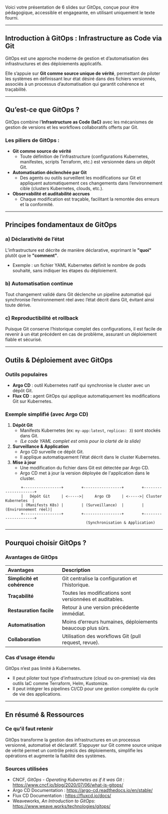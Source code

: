 Voici votre présentation de 6 slides sur GitOps, conçue pour être pédagogique, accessible et engageante, en utilisant uniquement le texte fourni.

---

## Introduction à GitOps : Infrastructure as Code via Git

GitOps est une approche moderne de gestion et d’automatisation des infrastructures et des déploiements applicatifs.

Elle s’appuie sur **Git comme source unique de vérité**, permettant de piloter les systèmes en définissant leur état désiré dans des fichiers versionnés, associés à un processus d’automatisation qui garantit cohérence et traçabilité.

---

## Qu’est-ce que GitOps ?

GitOps combine l'**Infrastructure as Code (IaC)** avec les mécanismes de gestion de versions et les workflows collaboratifs offerts par Git.

### Les piliers de GitOps :

*   **Git comme source de vérité**
    *   Toute définition de l’infrastructure (configurations Kubernetes, manifestes, scripts Terraform, etc.) est versionnée dans un dépôt Git.
*   **Automatisation déclenchée par Git**
    *   Des agents ou outils surveillent les modifications sur Git et appliquent automatiquement ces changements dans l’environnement cible (clusters Kubernetes, clouds, etc.).
*   **Observabilité et auditabilité accrues**
    *   Chaque modification est traçable, facilitant la remontée des erreurs et la conformité.

---

## Principes fondamentaux de GitOps

### a) Déclarativité de l’état
L’infrastructure est décrite de manière déclarative, exprimant le **"quoi"** plutôt que le **"comment"**.
*   Exemple : un fichier YAML Kubernetes définit le nombre de pods souhaité, sans indiquer les étapes du déploiement.

### b) Automatisation continue
Tout changement validé dans Git déclenche un pipeline automatisé qui synchronise l’environnement réel avec l’état décrit dans Git, évitant ainsi toute dérive.

### c) Reproductibilité et rollback
Puisque Git conserve l’historique complet des configurations, il est facile de revenir à un état précédent en cas de problème, assurant un déploiement fiable et sécurisé.

---

## Outils & Déploiement avec GitOps

### Outils populaires
*   **Argo CD** : outil Kubernetes natif qui synchronise le cluster avec un dépôt Git.
*   **Flux CD** : agent GitOps qui applique automatiquement les modifications Git sur Kubernetes.

### Exemple simplifié (avec Argo CD)

1.  **Dépôt Git**
    *   Manifests Kubernetes (ex: `my-app:latest`, `replicas: 3`) sont stockés dans Git.
    *   *(Le code YAML complet est omis pour la clarté de la slide)*
2.  **Surveillance & Application**
    *   Argo CD surveille ce dépôt Git.
    *   Il applique automatiquement l’état décrit dans le cluster Kubernetes.
3.  **Mise à jour**
    *   Une modification du fichier dans Git est détectée par Argo CD.
    *   Argo CD met à jour la version déployée de l'application dans le cluster.

```
       +-----------------+        +-----------------+        +---------------------+
       |   Dépôt Git     | <----->|     Argo CD     | <----->| Cluster Kubernetes  |
       | (Manifests K8s) |        | (Surveillance)  |        | (Environnement réel)|
       +-----------------+        +-----------------+        +---------------------+
                                    (Synchronisation & Application)
```

---

## Pourquoi choisir GitOps ?

### Avantages de GitOps

| Avantages               | Description                                           |
| :---------------------- | :---------------------------------------------------- |
| **Simplicité et cohérence** | Git centralise la configuration et l'historique.      |
| **Traçabilité**         | Toutes les modifications sont versionnées et auditables. |
| **Restauration facile** | Retour à une version précédente immédiat.             |
| **Automatisation**      | Moins d’erreurs humaines, déploiements beaucoup plus sûrs. |
| **Collaboration**       | Utilisation des workflows Git (pull request, revue).   |

### Cas d’usage étendu
GitOps n’est pas limité à Kubernetes.
*   Il peut piloter tout type d’infrastructure (cloud ou on-premise) via des outils IaC comme Terraform, Helm, Kustomize.
*   Il peut intégrer les pipelines CI/CD pour une gestion complète du cycle de vie des applications.

---

## En résumé & Ressources

### Ce qu'il faut retenir
GitOps transforme la gestion des infrastructures en un processus versionné, automatisé et déclaratif. S’appuyer sur Git comme source unique de vérité permet un contrôle précis des déploiements, simplifie les opérations et augmente la fiabilité des systèmes.

### Sources utilisées
*   CNCF, *GitOps - Operating Kubernetes as if it was Git* : https://www.cncf.io/blog/2020/07/06/what-is-gitops/
*   Argo CD Documentation : https://argo-cd.readthedocs.io/en/stable/
*   Flux CD Documentation : https://fluxcd.io/docs/
*   Weaveworks, *An Introduction to GitOps*: https://www.weave.works/technologies/gitops/